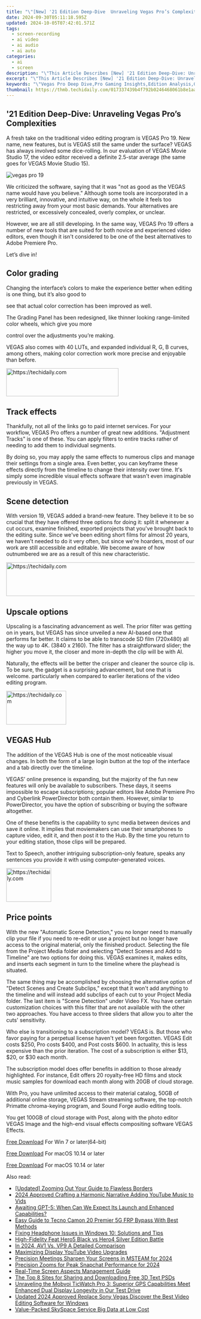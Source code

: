 ```yaml
---
title: "\"[New] '21 Edition Deep-Dive  Unraveling Vegas Pro’s Complexities\""
date: 2024-09-30T05:11:18.595Z
updated: 2024-10-05T07:42:01.571Z
tags: 
  - screen-recording
  - ai video
  - ai audio
  - ai auto
categories: 
  - ai
  - screen
description: "\"This Article Describes [New] '21 Edition Deep-Dive: Unraveling Vegas Pro’s Complexities\""
excerpt: "\"This Article Describes [New] '21 Edition Deep-Dive: Unraveling Vegas Pro’s Complexities\""
keywords: "\"Vegas Pro Deep Dive,Pro Gaming Insights,Edition Analysis,Game Complexities Explored,Gamers Guide Vegas Pro,In-Depth Vegas Gaming,Understanding Game Mechanics\""
thumbnail: https://thmb.techidaily.com/017337439b4f792b0246468061b8e1aa8f8f36d01cdf2619fb3c06685fc0972f.jpg
---
```


## '21 Edition Deep-Dive: Unraveling Vegas Pro’s Complexities

A fresh take on the traditional video editing program is VEGAS Pro 19\. New name, new features, but is VEGAS still the same under the surface? VEGAS has always involved some dice-rolling. In our evaluation of VEGAS Movie Studio 17, the video editor received a definite 2.5-star average (the same goes for VEGAS Movie Studio 15).

![vegas pro 19](https://images.wondershare.com/filmora/article-images/2022/07/vegas-pro-19.jpg)

We criticized the software, saying that it was "not as good as the VEGAS name would have you believe." Although some tools are incorporated in a very brilliant, innovative, and intuitive way, on the whole it feels too restricting away from your most basic demands. Your alternatives are restricted, or excessively concealed, overly complex, or unclear.

However, we are all still developing. In the same way, VEGAS Pro 19 offers a number of new tools that are suited for both novice and experienced video editors, even though it isn't considered to be one of the best alternatives to Adobe Premiere Pro.

Let’s dive in!

## Color grading

Changing the interface’s colors to make the experience better when editing is one thing, but it’s also good to

see that actual color correction has been improved as well.

The Grading Panel has been redesigned, like thinner looking range-limited color wheels, which give you more

control over the adjustments you’re making.

VEGAS also comes with 40 LUTs, and expanded individual R, G, B curves, among others, making color correction work more precise and enjoyable than before.

<!-- affiliate ads begin -->
<a href="https://25home.pxf.io/c/5597632/2148643/16836" target="_top" id="2148643">
  <img src="//a.impactradius-go.com/display-ad/16836-2148643" border="0" alt="https://techidaily.com" width="300" height="75"/>
</a>
<img height="0" width="0" src="https://25home.pxf.io/i/5597632/2148643/16836" style="position:absolute;visibility:hidden;" border="0" />
<!-- affiliate ads end -->

## Track effects

Thankfully, not all of the links go to paid internet services. For your workflow, VEGAS Pro offers a number of great new additions. "Adjustment Tracks" is one of these. You can apply filters to entire tracks rather of needing to add them to individual segments.

By doing so, you may apply the same effects to numerous clips and manage their settings from a single area. Even better, you can keyframe these effects directly from the timeline to change their intensity over time. It's simply some incredible visual effects software that wasn't even imaginable previously in VEGAS.

## Scene detection

With version 19, VEGAS added a brand-new feature. They believe it to be so crucial that they have offered three options for doing it: split it whenever a cut occurs, examine finished, exported projects that you've brought back to the editing suite. Since we've been editing short films for almost 20 years, we haven't needed to do it very often, but since we're hoarders, most of our work are still accessible and editable. We become aware of how outnumbered we are as a result of this new characteristic.

<!-- affiliate ads begin -->
<a href="https://unicoeye.pxf.io/c/5597632/2134492/18498" target="_top" id="2134492">
  <img src="//a.impactradius-go.com/display-ad/18498-2134492" border="0" alt="https://techidaily.com" width="728" height="90"/>
</a>
<img height="0" width="0" src="https://unicoeye.pxf.io/i/5597632/2134492/18498" style="position:absolute;visibility:hidden;" border="0" />
<!-- affiliate ads end -->

## Upscale options

Upscaling is a fascinating advancement as well. The prior filter was getting on in years, but VEGAS has since unveiled a new AI-based one that performs far better. It claims to be able to transcode SD film (720x480) all the way up to 4K. (3840 x 2160). The filter has a straightforward slider; the higher you move it, the closer and more in-depth the clip will be with AI.

Naturally, the effects will be better the crisper and cleaner the source clip is. To be sure, the gadget is a surprising advancement, but one that is welcome. particularly when compared to earlier iterations of the video editing program.

<!-- affiliate ads begin -->
<a href="https://malaysia-healthcare-travel-council.pxf.io/c/5597632/1576474/17382" target="_top" id="1576474">
  <img src="//a.impactradius-go.com/display-ad/17382-1576474" border="0" alt="https://techidaily.com" width="160" height="90"/>
</a>
<img height="0" width="0" src="https://malaysia-healthcare-travel-council.pxf.io/i/5597632/1576474/17382" style="position:absolute;visibility:hidden;" border="0" />
<!-- affiliate ads end -->

## VEGAS Hub

The addition of the VEGAS Hub is one of the most noticeable visual changes. In both the form of a large login button at the top of the interface and a tab directly over the timeline.

VEGAS’ online presence is expanding, but the majority of the fun new features will only be available to subscribers. These days, it seems impossible to escape subscriptions; popular editors like Adobe Premiere Pro and Cyberlink PowerDirector both contain them. However, similar to PowerDirector, you have the option of subscribing or buying the software altogether.

One of these benefits is the capability to sync media between devices and save it online. It implies that moviemakers can use their smartphones to capture video, edit it, and then post it to the Hub. By the time you return to your editing station, those clips will be prepared.

Text to Speech, another intriguing subscription-only feature, speaks any sentences you provide it with using computer-generated voices.

<!-- affiliate ads begin -->
<a href="https://bluetties.sjv.io/c/5597632/2141688/17094" target="_top" id="2141688">
  <img src="//a.impactradius-go.com/display-ad/17094-2141688" border="0" alt="https://techidaily.com" width="120" height="90"/>
</a>
<img height="0" width="0" src="https://bluetties.sjv.io/i/5597632/2141688/17094" style="position:absolute;visibility:hidden;" border="0" />
<!-- affiliate ads end -->

## Price points

With the new "Automatic Scene Detection," you no longer need to manually clip your file if you need to re-edit or use a project but no longer have access to the original material, only the finished product. Selecting the file from the Project Media folder and selecting "Detect Scenes and Add to Timeline" are two options for doing this. VEGAS examines it, makes edits, and inserts each segment in turn to the timeline where the playhead is situated.

The same thing may be accomplished by choosing the alternative option of "Detect Scenes and Create Subclips," except that it won't add anything to the timeline and will instead add subclips of each cut to your Project Media folder. The last item is "Scene Detection" under Video FX. You have certain customization choices with this filter that are not available with the other two approaches. You have access to three sliders that allow you to alter the cuts' sensitivity.

Who else is transitioning to a subscription model? VEGAS is. But those who favor paying for a perpetual license haven't yet been forgotten. VEGAS Edit costs $250, Pro costs $400, and Post costs $600\. In actuality, this is less expensive than the prior iteration. The cost of a subscription is either $13, $20, or $30 each month.

The subscription model does offer benefits in addition to those already highlighted. For instance, Edit offers 20 royalty-free HD films and stock music samples for download each month along with 20GB of cloud storage.

With Pro, you have unlimited access to their material catalog, 50GB of additional online storage, VEGAS Stream streaming software, the top-notch Primatte chroma-keying program, and Sound Forge audio editing tools.

You get 100GB of cloud storage with Post, along with the photo editor VEGAS Image and the high-end visual effects compositing software VEGAS Effects.

[Free Download](https://tools.techidaily.com/wondershare/filmora/download/) For Win 7 or later(64-bit)

[Free Download](https://tools.techidaily.com/wondershare/filmora/download/) For macOS 10.14 or later

[Free Download](https://tools.techidaily.com/wondershare/filmora/download/) For macOS 10.14 or later

<ins class="adsbygoogle"
     style="display:block"
     data-ad-format="autorelaxed"
     data-ad-client="ca-pub-7571918770474297"
     data-ad-slot="1223367746"></ins>

<ins class="adsbygoogle"
     style="display:block"
     data-ad-format="autorelaxed"
     data-ad-client="ca-pub-7571918770474297"
     data-ad-slot="1223367746"></ins>



<ins class="adsbygoogle"
     style="display:block"
     data-ad-client="ca-pub-7571918770474297"
     data-ad-slot="8358498916"
     data-ad-format="auto"
     data-full-width-responsive="true"></ins>


<span class="atpl-alsoreadstyle">Also read:</span>
<div><ul>
<li><a href="https://screen-activity-recording.techidaily.com/updated-zooming-out-your-guide-to-flawless-borders/"><u>[Updated] Zooming Out Your Guide to Flawless Borders</u></a></li>
<li><a href="https://extra-resources.techidaily.com/2024-approved-crafting-a-harmonic-narrative-adding-youtube-music-to-vids/"><u>2024 Approved Crafting a Harmonic Narrative Adding YouTube Music to Vids</u></a></li>
<li><a href="https://tech-revival.techidaily.com/awaiting-gpt-5-when-can-we-expect-its-launch-and-enhanced-capabilities/"><u>Awaiting GPT-5: When Can We Expect Its Launch and Enhanced Capabilities?</u></a></li>
<li><a href="https://bypass-frp.techidaily.com/easy-guide-to-tecno-camon-20-premier-5g-frp-bypass-with-best-methods-by-drfone-android/"><u>Easy Guide to Tecno Camon 20 Premier 5G FRP Bypass With Best Methods</u></a></li>
<li><a href="https://sound-issues.techidaily.com/fixing-headphone-issues-in-windows-10-solutions-and-tips/"><u>Fixing Headphone Issues in Windows 10: Solutions and Tips</u></a></li>
<li><a href="https://extra-resources.techidaily.com/high-fidelity-feat-hero5-black-vs-hero4-silver-edition-battle/"><u>High-Fidelity Feat Hero5 Black vs Hero4 Silver Edition Battle</u></a></li>
<li><a href="https://extra-resources.techidaily.com/in-2024-av1-vs-vp9-a-detailed-comparison/"><u>In 2024, AV1 Vs. VP9 A Detailed Comparison</u></a></li>
<li><a href="https://extra-resources.techidaily.com/maximizing-display-youtube-video-upgrades/"><u>Maximizing Display YouTube Video Upgrades</u></a></li>
<li><a href="https://extra-approaches.techidaily.com/precision-meetings-sharpen-your-screens-in-msteam-for-2024/"><u>Precision Meetings Sharpen Your Screens in MSTEAM for 2024</u></a></li>
<li><a href="https://extra-skills.techidaily.com/precision-zooms-for-peak-snapchat-performance-for-2024/"><u>Precision Zooms for Peak Snapchat Performance for 2024</u></a></li>
<li><a href="https://extra-resources.techidaily.com/real-time-screen-aspects-management-guide/"><u>Real-Time Screen Aspects Management Guide</u></a></li>
<li><a href="https://extra-resources.techidaily.com/the-top-8-sites-for-sharing-and-downloading-free-3d-text-psds/"><u>The Top 8 Sites for Sharing and Downloading Free 3D Text PSDs</u></a></li>
<li><a href="https://buynow-info.techidaily.com/unraveling-the-mobvoi-ticwatch-pro-3-superior-gps-capabilities-meet-enhanced-dual-display-longevity-in-our-test-drive/"><u>Unraveling the Mobvoi TicWatch Pro 3: Superior GPS Capabilities Meet Enhanced Dual Display Longevity in Our Test Drive</u></a></li>
<li><a href="https://ai-driven-video-production.techidaily.com/updated-2024-approved-replace-sony-vegas-discover-the-best-video-editing-software-for-windows/"><u>Updated 2024 Approved Replace Sony Vegas Discover the Best Video Editing Software for Windows</u></a></li>
<li><a href="https://extra-resources.techidaily.com/value-packed-skyspace-service-big-data-at-low-cost/"><u>Value-Packed SkySpace Service Big Data at Low Cost</u></a></li>
</ul></div>

